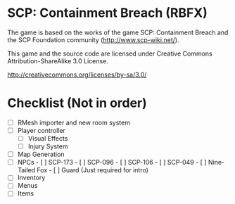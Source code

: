 # SCP: Containment Breach (RBFX)

The game is based on the works of the game SCP: Containment Breach and the SCP Foundation community (http://www.scp-wiki.net/).

This game and the source code are licensed under Creative Commons Attribution-ShareAlike 3.0 License.

http://creativecommons.org/licenses/by-sa/3.0/

# Checklist (Not in order)
- [ ] RMesh importer and new room system
- [ ] Player controller
    - [ ] Visual Effects
    - [ ] Injury System
- [ ] Map Generation 
- [ ] NPCs
      - [ ] SCP-173
      - [ ] SCP-096
      - [ ] SCP-106
      - [ ] SCP-049
      - [ ] Nine-Tailed Fox
      - [ ] Guard (Just required for intro)
- [ ] Inventory
- [ ] Menus
- [ ] Items
